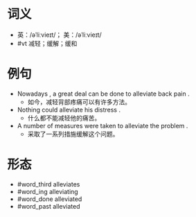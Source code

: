 # 词义
- 英：/əˈliːvieɪt/； 美：/əˈliːvieɪt/
- #vt 减轻；缓解；缓和
# 例句
- Nowadays , a great deal can be done to alleviate back pain .
	- 如今，减轻背部疼痛可以有许多方法。
- Nothing could alleviate his distress .
	- 什么都不能减轻他的痛苦。
- A number of measures were taken to alleviate the problem .
	- 采取了一系列措施缓解这个问题。
# 形态
- #word_third alleviates
- #word_ing alleviating
- #word_done alleviated
- #word_past alleviated
